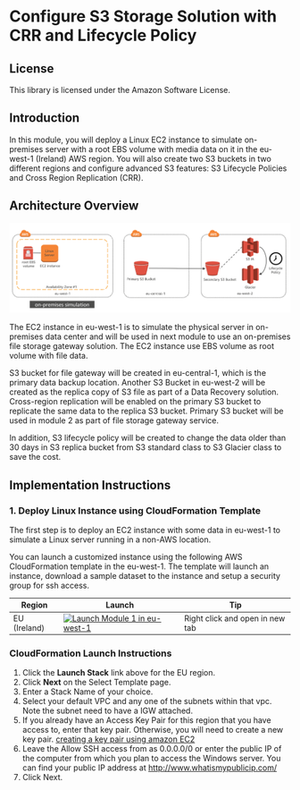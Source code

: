# Configure S3 Storage Solution with CRR and Lifecycle Policy

## License

This library is licensed under the Amazon Software License.

## Introduction

In this module, you will deploy a Linux EC2 instance to simulate on-premises server with a root EBS volume with media data on it in the eu-west-1 (Ireland) AWS region. You will also create two S3 buckets in two different regions and configure advanced S3 features: S3 Lifecycle Policies and Cross Region Replication (CRR).

## Architecture Overview

![scenario 2 diagram 2](images/scenario-2-diagram-2.png)

The EC2 instance in eu-west-1 is to simulate the physical server in on-premises data center and will be used in next module to use an on-premises file storage gateway solution.  The EC2 instance use EBS volume as root volume with file data. 

S3 bucket for file gateway will be created in eu-central-1, which is the primary data backup location. Another S3 Bucket in eu-west-2 will be created as the replica copy of S3 file as part of a Data Recovery solution.  Cross-region replication will be enabled on the primary S3 bucket to replicate the same data to the replica S3 bucket.  Primary S3 bucket will be used in module 2 as part of file storage gateway service. 

In addition, S3 lifecycle policy will be created to change the data older than 30 days in S3 replica bucket from S3 standard class to S3 Glacier class to save the cost.   

## Implementation Instructions

### 1.	Deploy Linux Instance using CloudFormation Template

The first step is to deploy an EC2 instance with some data in eu-west-1 to simulate a Linux server running in a non-AWS location.

You can launch a customized instance using the following AWS CloudFormation template in the eu-west-1. The template will launch an instance, download a sample dataset to the instance and setup a security group for ssh access.

Region| Launch| Tip
------|-----|-----
EU (Ireland) | [![Launch Module 1 in eu-west-1](http://docs.aws.amazon.com/AWSCloudFormation/latest/UserGuide/images/cloudformation-launch-stack-button.png)](https://console.aws.amazon.com/cloudformation/home?region=eu-west-1#/stacks/new?stackName=hybrid-scenario-2-module-1&templateURL=https://s3-us-west-2.amazonaws.com/hybrid-storage-workshop/scenario2-step1-deploy-linux1-(eu-west-1).json) | Right click and open in new tab

### CloudFormation Launch Instructions

1.	Click the **Launch Stack** link above for the EU region.
2.	Click **Next** on the Select Template page.
3.	Enter a Stack Name of your choice.
4.	Select your default VPC and any one of the subnets within that vpc.  Note the subnet need to have a IGW attached.
5.	If you already have an Access Key Pair for this region that you have access to, enter that key pair.  Otherwise, you will need to create a new key pair. [creating a key pair using amazon EC2](http://docs.aws.amazon.com/AWSEC2/latest/UserGuide/ec2-key-pairs.html#having-ec2-create-your-key-pair)
6.	Leave the Allow SSH access from as 0.0.0.0/0 or enter the public IP of the computer from which you plan to access the Windows server.  You can find your public IP address at http://www.whatismypublicip.com/
7.	Click Next.

